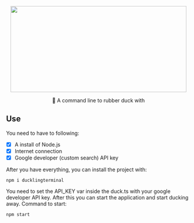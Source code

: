<div align="center">
  <img src="https://media.giphy.com/media/4yOvWt3HrWw0INTFxj/giphy.gif" width="480" height="234">
  
  🦆 A command line to rubber duck with
</div>

## Use
You need to have to following:
- [x] A install of Node.js
- [x] Internet connection
- [x] Google developer (custom search) API key

After you have everything, you can install the project with:

```
npm i ducklingterminal
```

You need to set the API_KEY var inside the duck.ts with your google developer API key. After this you can start the application and start ducking away. Command to start:

```
npm start
```
